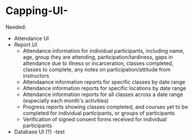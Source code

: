 # Capping-UI-

Needed:

-  Attendance UI
-  Report UI
    -  Attendance information for individual participants, including name, age, group they are attending, participation/tardiness, gaps in attendance due to illness or incarceration, classes completed, classes to complete, any notes on participation/attitude from instructors
    -  Attendaance information reports for specific classes by date range
    -  Attendance information reports for specific locations by date range
    -  Attendance information reports for all classes across a date range (especially each month's activities)
    -  Progress reports showing classes completed, and courses yet to be completed for individual participants, or groups of participants
    -  Verification of signed consent forms received for individual participants
-  Database UI (?)
-test
